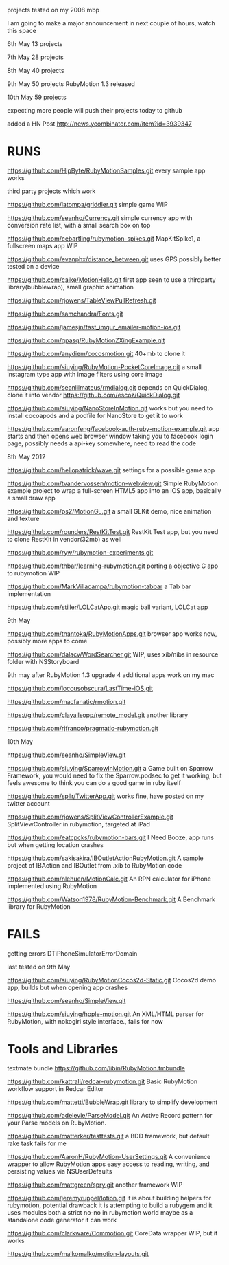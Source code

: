 
projects tested on my 2008 mbp 

I am going to make a major announcement in next couple of hours, watch this space

6th May 13 projects

7th May 28 projects

8th May 40 projects

9th May 50 projects RubyMotion 1.3 released

10th May 59 projects

expecting more people will push their projects today to github

added a HN Post
http://news.ycombinator.com/item?id=3939347



RUNS
====


https://github.com/HipByte/RubyMotionSamples.git
every sample app works

third party projects which work

https://github.com/latompa/griddler.git
simple game WIP

https://github.com/seanho/Currency.git
simple currency app with conversion rate list, with a small search box on top 

https://github.com/cebartling/rubymotion-spikes.git
MapKitSpike1, a fullscreen maps app WIP

https://github.com/evanphx/distance_between.git
uses GPS possibly better tested on a device

https://github.com/caike/MotionHello.git
first app seen to use a thirdparty library(bubblewrap), small graphic animation

https://github.com/rjowens/TableViewPullRefresh.git

https://github.com/samchandra/Fonts.git

https://github.com/jamesjn/fast_imgur_emailer-motion-ios.git

https://github.com/gpasq/RubyMotionZXingExample.git

https://github.com/anydiem/cocosmotion.git 40+mb to clone it

https://github.com/siuying/RubyMotion-PocketCoreImage.git a small instagram type app with image filters using core image


https://github.com/seanlilmateus/rmdialog.git 
depends on QuickDialog, clone it into vendor https://github.com/escoz/QuickDialog.git


https://github.com/siuying/NanoStoreInMotion.git
works but you need to install cocoapods and a podfile for NanoStore to get it to work

https://github.com/aaronfeng/facebook-auth-ruby-motion-example.git
app starts and then opens web browser window taking you to  facebook login page, possibly needs a api-key somewhere, need to read the code

8th May 2012

https://github.com/hellopatrick/wave.git
settings for a possible game app

https://github.com/tvandervossen/motion-webview.git
Simple RubyMotion example project to wrap a full-screen HTML5 app into an iOS app, basically a small draw app

https://github.com/ps2/MotionGL.git
a small GLKit demo, nice animation and texture

https://github.com/rounders/RestKitTest.git
RestKit Test app, but you need to clone RestKit in vendor(32mb) as well 

https://github.com/ryw/rubymotion-experiments.git

https://github.com/thbar/learning-rubymotion.git
porting a objective C app to rubymotion WIP

https://github.com/MarkVillacampa/rubymotion-tabbar
a Tab bar implementation

https://github.com/stiller/LOLCatApp.git
magic ball variant, LOLCat app

9th May

https://github.com/tnantoka/RubyMotionApps.git
browser app works now, possibly more apps to come

https://github.com/dalacv/WordSearcher.git
WIP, uses xib/nibs in resource folder with NSStoryboard

9th may after RubyMotion 1.3 upgrade 4 additional apps work on my mac

https://github.com/locousobscura/LastTime-iOS.git

https://github.com/macfanatic/rmotion.git

https://github.com/clayallsopp/remote_model.git
another library

https://github.com/rjfranco/pragmatic-rubymotion.git

10th May

https://github.com/seanho/SimpleView.git

https://github.com/siuying/SparrowInMotion.git
a Game built on Sparrow Framework, you would need to fix the Sparrow.podsec to get it working, but feels awesome to think you can do a good game in ruby itself 

https://github.com/spllr/TwitterApp.git
works fine, have posted on my twitter account

https://github.com/rjowens/SplitViewControllerExample.git
SplitViewController in rubymotion, targeted at iPad

https://github.com/eatcpcks/rubymotion-bars.git
I Need Booze, app runs but when getting location crashes

https://github.com/sakisakira/IBOutletActionRubyMotion.git
A sample project of IBAction and IBOutlet from .xib to RubyMotion code

https://github.com/nlehuen/MotionCalc.git
An RPN calculator for iPhone implemented using RubyMotion

https://github.com/Watson1978/RubyMotion-Benchmark.git
A Benchmark library for RubyMotion

FAILS
=====
getting errors DTiPhoneSimulatorErrorDomain
 
last tested on 9th May

https://github.com/siuying/RubyMotionCocos2d-Static.git
Cocos2d demo app, builds but when opening app crashes

https://github.com/seanho/SimpleView.git

https://github.com/siuying/hpple-motion.git
An XML/HTML parser for RubyMotion, with nokogiri style interface., fails for now



Tools and Libraries
===================

textmate bundle
https://github.com/libin/RubyMotion.tmbundle

https://github.com/kattrali/redcar-rubymotion.git
Basic RubyMotion workflow support in Redcar Editor

https://github.com/mattetti/BubbleWrap.git 
library to simplify development

https://github.com/adelevie/ParseModel.git
An Active Record pattern for your Parse models on RubyMotion.


https://github.com/matterker/testtests.git 
a BDD framework, but default rake task fails for me


https://github.com/AaronH/RubyMotion-UserSettings.git
A convenience wrapper to allow RubyMotion apps easy access to reading, writing, and persisting values via NSUserDefaults

https://github.com/mattgreen/spry.git
another framework WIP

https://github.com/jeremyruppel/lotion.git
it is about building helpers for rubymotion, potential drawback it is attempting to build a rubygem and it uses modules both a strict no-no in rubymotion world
maybe as a standalone code generator it can work


https://github.com/clarkware/Commotion.git
CoreData wrapper WIP, but it works 

https://github.com/malkomalko/motion-layouts.git
